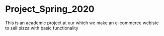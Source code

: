 # Project_Spring_2020
This is an academic project at our which we make an e-commerce webiste to sell pizza with basic functionality
